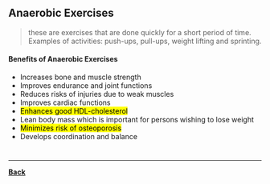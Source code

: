 ## Anaerobic Exercises
> these are exercises that are done quickly for a short period of time. Examples of activities: push-ups, pull-ups, weight lifting and sprinting.

#### Benefits of Anaerobic Exercises
- Increases bone and muscle strength
- Improves endurance and joint functions
- Reduces risks of injuries due to weak muscles
- Improves cardiac functions
- <mark class="hltr-blue">Enhances good HDL-cholesterol</mark>
- Lean body mass which is important for persons wishing to lose weight
- <mark class="hltr-blue">Minimizes risk of osteoporosis</mark>
- Develops coordination and balance

# 
---
**[Back](PEPRELIM_CH1.md)**